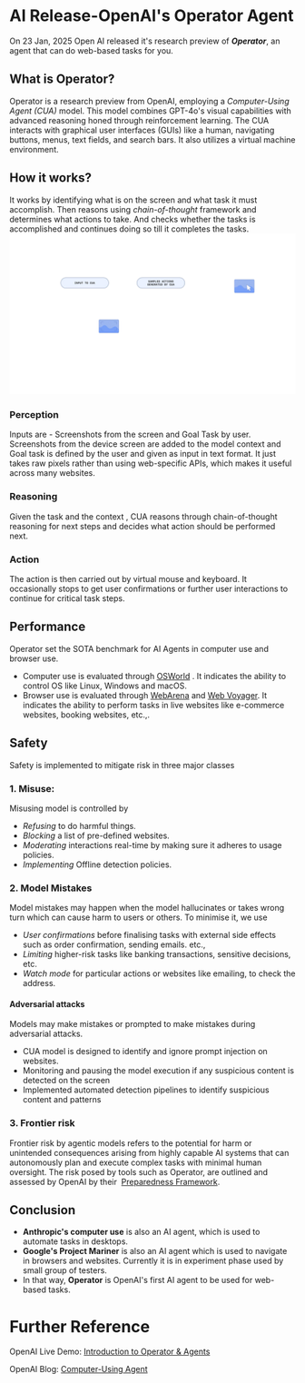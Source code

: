 
# AI Release-OpenAI's Operator Agent

On 23 Jan, 2025 Open AI released it's research preview of ***Operator***, an agent that can do web-based tasks for you.

## What is Operator?

Operator is a research preview from OpenAI, employing a *Computer-Using Agent (CUA)* model. This model combines GPT-4o's visual capabilities with advanced reasoning honed through reinforcement learning. The CUA interacts with graphical user interfaces (GUIs) like a human, navigating buttons, menus, text fields, and search bars. It also utilizes a virtual machine environment.


## How it works?
It works by identifying what is on the screen and what task it must accomplish. Then reasons using *chain-of-thought* framework and determines what actions to take. And checks whether the tasks is accomplished and continues doing so till it completes the tasks.
![data/openai-operator.png](https://github.com/DHARMA20/dharma20.github.io/blob/main/data/openai-operator.png)

### Perception
Inputs are - Screenshots from the screen and Goal Task by user.
Screenshots from the device screen are added to the model context and Goal task is defined by the user and given as input in text format. It just takes raw pixels rather than using web-specific APIs, which makes it useful across many websites. 

### Reasoning
Given the task and the context , CUA reasons through chain-of-thought reasoning for next steps and decides what action should be performed next. 

### Action
The action is then carried out by virtual mouse and keyboard. It occasionally stops to get user confirmations or further user interactions to continue for critical task steps.


## Performance

Operator set the SOTA benchmark for AI Agents in computer use and browser use. 
- Computer use is evaluated through [OSWorld](https://os-world.github.io/) . It indicates the ability to control OS like Linux, Windows and macOS.
- Browser use is evaluated through [WebArena](https://webarena.dev/) and [Web Voyager](https://langchain-ai.github.io/langgraph/tutorials/web-navigation/web_voyager/). It indicates the ability to perform tasks in live websites like e-commerce websites, booking websites, etc.,.


## Safety
Safety is implemented to mitigate risk in three major classes
### 1. Misuse:
Misusing model is controlled by
- *Refusing* to do harmful things.
- *Blocking* a list of pre-defined websites.
- *Moderating* interactions real-time by making sure it adheres to usage policies.
- *Implementing* Offline detection policies.

### 2. Model Mistakes
Model mistakes may happen when the model hallucinates or takes wrong turn which can cause harm to users or others.
To minimise it, we use
- *User confirmations* before finalising tasks with external side effects such as order confirmation, sending emails. etc.,
- *Limiting* higher-risk tasks like banking transactions, sensitive decisions, etc.
- *Watch mode* for particular actions or websites like emailing, to check the address.

#### Adversarial attacks
Models may make mistakes or prompted to make mistakes during adversarial attacks.
- CUA model is designed to identify and ignore prompt injection on websites.
- Monitoring and pausing the model execution if any suspicious content is detected on the screen
- Implemented automated detection pipelines to identify suspicious content and patterns

### 3. Frontier risk
Frontier risk by agentic models refers to the potential for harm or unintended consequences arising from highly capable AI systems that can autonomously plan and execute complex tasks with minimal human oversight. The risk posed by tools such as Operator, are outlined and assessed by OpenAI by their  [Preparedness Framework](https://cdn.openai.com/openai-preparedness-framework-beta.pdf).



## Conclusion
- **Anthropic's computer use** is also an AI agent, which is used to automate tasks in desktops.
- **Google's Project Mariner** is also an AI agent which is used to navigate in browsers and websites. Currently it is in experiment phase used by small group of testers.
- In that way, **Operator** is OpenAI's first AI agent to be used for web-based tasks. 



# Further Reference
OpenAI Live Demo: [Introduction to Operator & Agents](https://www.youtube.com/watch?v=CSE77wAdDLg)

OpenAI Blog: [Computer-Using Agent](https://openai.com/index/computer-using-agent/)

